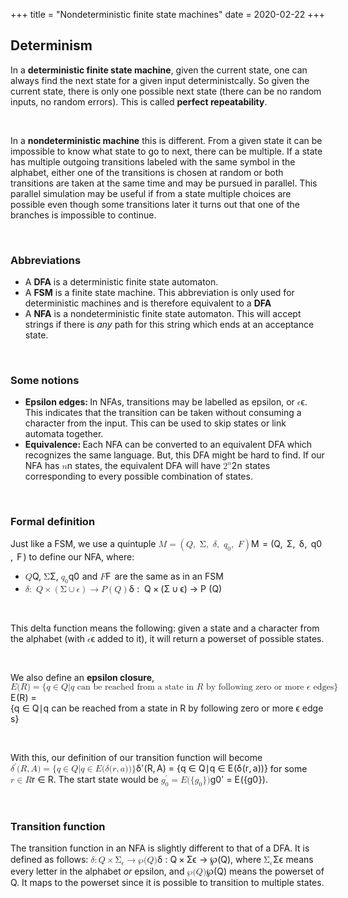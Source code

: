 +++
title = "Nondeterministic finite state machines"
date = 2020-02-22
+++
<h2 id="determinism">Determinism</h2><p>In a <strong>deterministic finite state machine</strong>, given the current state, one can always find the next state for a given input deterministcally. So given the current state, there is only one possible next state (there can be no random inputs, no random errors). This is called <strong>perfect repeatability</strong>. </p><p><br></p><p>In a <strong>nondeterministic machine</strong> this is different. From a given state it can be impossible to know what state to go to next, there can be multiple. If a state has multiple outgoing transitions labeled with the same symbol in the alphabet, either one of the transitions is chosen at random or both transitions are taken at the same time and may be pursued in parallel. This parallel simulation may be useful if from a state multiple choices are possible even though some transitions later it turns out that one of the branches is impossible to continue. </p><p><br></p><h3 id="abbreviations">Abbreviations</h3><ul><li>A <strong>DFA</strong> is a deterministic finite state automaton. </li><li>A <strong>FSM</strong> is a finite state machine. This abbreviation is only used for deterministic machines and is therefore equivalent to a <strong>DFA</strong></li><li>A <strong>NFA</strong> is a nondeterministic finite state automaton. This will accept strings if there is <em>any </em>path for this string which ends at an acceptance state.</li></ul><p><br></p><h3 id="some-notions">Some notions</h3><ul><li><strong>Epsilon edges: </strong>In NFAs, transitions may be labelled as epsilon, or <span class="ql-formula" data-value="\epsilon">﻿<span contenteditable="false"><span class="katex"><span class="katex-mathml"><math><semantics><mrow><mi>ϵ</mi></mrow><annotation encoding="application/x-tex">\epsilon</annotation></semantics></math></span><span class="katex-html" aria-hidden="true"><span class="base"><span class="strut" style="height: 0.43056em; vertical-align: 0em;"></span><span class="mord mathdefault">ϵ</span></span></span></span></span>﻿</span>. This indicates that the transition can be taken without consuming a character from the input. This can be used to skip states or link automata together.</li><li><strong>Equivalence: </strong>Each NFA can be converted to an equivalent DFA which recognizes the same language. But, this DFA might be hard to find. If our NFA has <span class="ql-formula" data-value="n">﻿<span contenteditable="false"><span class="katex"><span class="katex-mathml"><math><semantics><mrow><mi>n</mi></mrow><annotation encoding="application/x-tex">n</annotation></semantics></math></span><span class="katex-html" aria-hidden="true"><span class="base"><span class="strut" style="height: 0.43056em; vertical-align: 0em;"></span><span class="mord mathdefault">n</span></span></span></span></span>﻿</span> states, the equivalent DFA will have <span class="ql-formula" data-value="2^n">﻿<span contenteditable="false"><span class="katex"><span class="katex-mathml"><math><semantics><mrow><msup><mn>2</mn><mi>n</mi></msup></mrow><annotation encoding="application/x-tex">2^n</annotation></semantics></math></span><span class="katex-html" aria-hidden="true"><span class="base"><span class="strut" style="height: 0.664392em; vertical-align: 0em;"></span><span class="mord"><span class="mord">2</span><span class="msupsub"><span class="vlist-t"><span class="vlist-r"><span class="vlist" style="height: 0.664392em;"><span class="" style="top: -3.063em; margin-right: 0.05em;"><span class="pstrut" style="height: 2.7em;"></span><span class="sizing reset-size6 size3 mtight"><span class="mord mathdefault mtight">n</span></span></span></span></span></span></span></span></span></span></span></span>﻿</span> states corresponding to every possible combination of states.</li></ul><p><br></p><h3 id="formal-definition">Formal definition</h3><p>Just like a FSM, we use a quintuple <span class="ql-formula" data-value="M=\left(Q,\ \Sigma,\ \delta,\ q_0,\ F\right)">﻿<span contenteditable="false"><span class="katex"><span class="katex-mathml"><math><semantics><mrow><mi>M</mi><mo>=</mo><mrow><mo fence="true">(</mo><mi>Q</mi><mo separator="true">,</mo><mtext>&nbsp;</mtext><mi mathvariant="normal">Σ</mi><mo separator="true">,</mo><mtext>&nbsp;</mtext><mi>δ</mi><mo separator="true">,</mo><mtext>&nbsp;</mtext><msub><mi>q</mi><mn>0</mn></msub><mo separator="true">,</mo><mtext>&nbsp;</mtext><mi>F</mi><mo fence="true">)</mo></mrow></mrow><annotation encoding="application/x-tex">M=\left(Q,\ \Sigma,\ \delta,\ q_0,\ F\right)</annotation></semantics></math></span><span class="katex-html" aria-hidden="true"><span class="base"><span class="strut" style="height: 0.68333em; vertical-align: 0em;"></span><span style="margin-right: 0.10903em;" class="mord mathdefault">M</span><span class="mspace" style="margin-right: 0.2777777777777778em;"></span><span class="mrel">=</span><span class="mspace" style="margin-right: 0.2777777777777778em;"></span></span><span class="base"><span class="strut" style="height: 1em; vertical-align: -0.25em;"></span><span class="minner"><span class="mopen delimcenter" style="top: 0em;">(</span><span class="mord mathdefault">Q</span><span class="mpunct">,</span><span class="mspace" style="margin-right: 0.16666666666666666em;"></span><span class="mspace">&nbsp;</span><span class="mord">Σ</span><span class="mpunct">,</span><span class="mspace" style="margin-right: 0.16666666666666666em;"></span><span class="mspace">&nbsp;</span><span style="margin-right: 0.03785em;" class="mord mathdefault">δ</span><span class="mpunct">,</span><span class="mspace" style="margin-right: 0.16666666666666666em;"></span><span class="mspace">&nbsp;</span><span class="mord"><span style="margin-right: 0.03588em;" class="mord mathdefault">q</span><span class="msupsub"><span class="vlist-t vlist-t2"><span class="vlist-r"><span class="vlist" style="height: 0.30110799999999993em;"><span class="" style="top: -2.5500000000000003em; margin-left: -0.03588em; margin-right: 0.05em;"><span class="pstrut" style="height: 2.7em;"></span><span class="sizing reset-size6 size3 mtight"><span class="mord mtight">0</span></span></span></span><span class="vlist-s">​</span></span><span class="vlist-r"><span class="vlist" style="height: 0.15em;"><span class=""></span></span></span></span></span></span><span class="mpunct">,</span><span class="mspace" style="margin-right: 0.16666666666666666em;"></span><span class="mspace">&nbsp;</span><span style="margin-right: 0.13889em;" class="mord mathdefault">F</span><span class="mclose delimcenter" style="top: 0em;">)</span></span></span></span></span></span>﻿</span> to define our NFA, where:</p><ul><li><span class="ql-formula" data-value="Q">﻿<span contenteditable="false"><span class="katex"><span class="katex-mathml"><math><semantics><mrow><mi>Q</mi></mrow><annotation encoding="application/x-tex">Q</annotation></semantics></math></span><span class="katex-html" aria-hidden="true"><span class="base"><span class="strut" style="height: 0.8777699999999999em; vertical-align: -0.19444em;"></span><span class="mord mathdefault">Q</span></span></span></span></span>﻿</span>, <span class="ql-formula" data-value="\Sigma">﻿<span contenteditable="false"><span class="katex"><span class="katex-mathml"><math><semantics><mrow><mi mathvariant="normal">Σ</mi></mrow><annotation encoding="application/x-tex">\Sigma</annotation></semantics></math></span><span class="katex-html" aria-hidden="true"><span class="base"><span class="strut" style="height: 0.68333em; vertical-align: 0em;"></span><span class="mord">Σ</span></span></span></span></span>﻿</span>, <span class="ql-formula" data-value="q_0">﻿<span contenteditable="false"><span class="katex"><span class="katex-mathml"><math><semantics><mrow><msub><mi>q</mi><mn>0</mn></msub></mrow><annotation encoding="application/x-tex">q_0</annotation></semantics></math></span><span class="katex-html" aria-hidden="true"><span class="base"><span class="strut" style="height: 0.625em; vertical-align: -0.19444em;"></span><span class="mord"><span style="margin-right: 0.03588em;" class="mord mathdefault">q</span><span class="msupsub"><span class="vlist-t vlist-t2"><span class="vlist-r"><span class="vlist" style="height: 0.30110799999999993em;"><span class="" style="top: -2.5500000000000003em; margin-left: -0.03588em; margin-right: 0.05em;"><span class="pstrut" style="height: 2.7em;"></span><span class="sizing reset-size6 size3 mtight"><span class="mord mtight">0</span></span></span></span><span class="vlist-s">​</span></span><span class="vlist-r"><span class="vlist" style="height: 0.15em;"><span class=""></span></span></span></span></span></span></span></span></span></span>﻿</span> and <span class="ql-formula" data-value="F">﻿<span contenteditable="false"><span class="katex"><span class="katex-mathml"><math><semantics><mrow><mi>F</mi></mrow><annotation encoding="application/x-tex">F</annotation></semantics></math></span><span class="katex-html" aria-hidden="true"><span class="base"><span class="strut" style="height: 0.68333em; vertical-align: 0em;"></span><span style="margin-right: 0.13889em;" class="mord mathdefault">F</span></span></span></span></span>﻿</span> are the same as in an FSM</li><li><span class="ql-formula" data-value="\delta:\ Q\times\left(\Sigma\cup\epsilon\right)\to P\left(Q\right)">﻿<span contenteditable="false"><span class="katex"><span class="katex-mathml"><math><semantics><mrow><mi>δ</mi><mo>:</mo><mtext>&nbsp;</mtext><mi>Q</mi><mo>×</mo><mrow><mo fence="true">(</mo><mi mathvariant="normal">Σ</mi><mo>∪</mo><mi>ϵ</mi><mo fence="true">)</mo></mrow><mo>→</mo><mi>P</mi><mrow><mo fence="true">(</mo><mi>Q</mi><mo fence="true">)</mo></mrow></mrow><annotation encoding="application/x-tex">\delta:\ Q\times\left(\Sigma\cup\epsilon\right)\to P\left(Q\right)</annotation></semantics></math></span><span class="katex-html" aria-hidden="true"><span class="base"><span class="strut" style="height: 0.69444em; vertical-align: 0em;"></span><span style="margin-right: 0.03785em;" class="mord mathdefault">δ</span><span class="mspace" style="margin-right: 0.2777777777777778em;"></span><span class="mrel">:</span><span class="mspace" style="margin-right: 0.2777777777777778em;"></span><span class="mspace">&nbsp;</span></span><span class="base"><span class="strut" style="height: 0.8777699999999999em; vertical-align: -0.19444em;"></span><span class="mord mathdefault">Q</span><span class="mspace" style="margin-right: 0.2222222222222222em;"></span><span class="mbin">×</span><span class="mspace" style="margin-right: 0.2222222222222222em;"></span></span><span class="base"><span class="strut" style="height: 1em; vertical-align: -0.25em;"></span><span class="minner"><span class="mopen delimcenter" style="top: 0em;">(</span><span class="mord">Σ</span><span class="mspace" style="margin-right: 0.2222222222222222em;"></span><span class="mbin">∪</span><span class="mspace" style="margin-right: 0.2222222222222222em;"></span><span class="mord mathdefault">ϵ</span><span class="mclose delimcenter" style="top: 0em;">)</span></span><span class="mspace" style="margin-right: 0.2777777777777778em;"></span><span class="mrel">→</span><span class="mspace" style="margin-right: 0.2777777777777778em;"></span></span><span class="base"><span class="strut" style="height: 1em; vertical-align: -0.25em;"></span><span style="margin-right: 0.13889em;" class="mord mathdefault">P</span><span class="mspace" style="margin-right: 0.16666666666666666em;"></span><span class="minner"><span class="mopen delimcenter" style="top: 0em;">(</span><span class="mord mathdefault">Q</span><span class="mclose delimcenter" style="top: 0em;">)</span></span></span></span></span></span>﻿</span></li></ul><p><br></p><p>This delta function means the following: given a state and a character from the alphabet (with <span class="ql-formula" data-value="\epsilon">﻿<span contenteditable="false"><span class="katex"><span class="katex-mathml"><math><semantics><mrow><mi>ϵ</mi></mrow><annotation encoding="application/x-tex">\epsilon</annotation></semantics></math></span><span class="katex-html" aria-hidden="true"><span class="base"><span class="strut" style="height: 0.43056em; vertical-align: 0em;"></span><span class="mord mathdefault">ϵ</span></span></span></span></span>﻿</span> added to it), it will return a powerset of possible states.</p><p><br></p><div style="white-space: normal;" class="markdown-body"><p>We also define an <strong>epsilon closure</strong>, <span class="katex"><span class="katex-mathml"><math xmlns="http://www.w3.org/1998/Math/MathML"><semantics><mrow><mi>E</mi><mo stretchy="false">(</mo><mi>R</mi><mo stretchy="false">)</mo><mo>=</mo><mo stretchy="false">{</mo><mi>q</mi><mo>∈</mo><mi>Q</mi><mi mathvariant="normal">∣</mi><mi>q</mi><mrow><mtext>&nbsp;can&nbsp;be&nbsp;reached&nbsp;from&nbsp;a&nbsp;state&nbsp;in&nbsp;</mtext><mstyle scriptlevel="0" displaystyle="false"><mi>R</mi></mstyle><mtext>&nbsp;by&nbsp;following&nbsp;zero&nbsp;or&nbsp;more&nbsp;</mtext><mstyle scriptlevel="0" displaystyle="false"><mi>ϵ</mi></mstyle><mtext>&nbsp;edges</mtext></mrow><mo stretchy="false">}</mo></mrow><annotation encoding="application/x-tex">E(R)=\{q\in Q | q \text{ can be reached from a state in \(R\) by following zero or more \(\epsilon \) edges}\}</annotation></semantics></math></span><span class="katex-html" aria-hidden="true"><span class="base"><span class="strut" style="height:1em;vertical-align:-0.25em;"></span><span class="mord mathdefault" style="margin-right:0.05764em;">E</span><span class="mopen">(</span><span class="mord mathdefault" style="margin-right:0.00773em;">R</span><span class="mclose">)</span><span class="mspace" style="margin-right:0.2777777777777778em;"></span><span class="mrel">=</span><span class="mspace" style="margin-right:0.2777777777777778em;"></span></span><span class="base"><span class="strut" style="height:1em;vertical-align:-0.25em;"></span><span class="mopen">{</span><span class="mord mathdefault" style="margin-right:0.03588em;">q</span><span class="mspace" style="margin-right:0.2777777777777778em;"></span><span class="mrel">∈</span><span class="mspace" style="margin-right:0.2777777777777778em;"></span></span><span class="base"><span class="strut" style="height:1em;vertical-align:-0.25em;"></span><span class="mord mathdefault">Q</span><span class="mord">∣</span><span class="mord mathdefault" style="margin-right:0.03588em;">q</span><span class="mord text"><span class="mord">&nbsp;can&nbsp;be&nbsp;reached&nbsp;from&nbsp;a&nbsp;state&nbsp;in&nbsp;</span><span class="mord mathdefault" style="margin-right:0.00773em;">R</span><span class="mord">&nbsp;by&nbsp;following&nbsp;zero&nbsp;or&nbsp;more&nbsp;</span><span class="mord mathdefault">ϵ</span><span class="mord">&nbsp;edges</span></span><span class="mclose">}</span></span></span></span></p>
</div><p><br></p><div style="white-space: normal;" class="markdown-body"><p>With this, our definition of our transition function will become <span class="katex"><span class="katex-mathml"><math xmlns="http://www.w3.org/1998/Math/MathML"><semantics><mrow><msup><mi>δ</mi><mo mathvariant="normal" lspace="0em" rspace="0em">′</mo></msup><mo stretchy="false">(</mo><mi>R</mi><mo separator="true">,</mo><mi>A</mi><mo stretchy="false">)</mo><mo>=</mo><mo stretchy="false">{</mo><mi>q</mi><mo>∈</mo><mi>Q</mi><mi mathvariant="normal">∣</mi><mi>q</mi><mo>∈</mo><mi>E</mi><mo stretchy="false">(</mo><mi>δ</mi><mo stretchy="false">(</mo><mi>r</mi><mo separator="true">,</mo><mi>a</mi><mo stretchy="false">)</mo><mo stretchy="false">)</mo><mo stretchy="false">}</mo></mrow><annotation encoding="application/x-tex">\delta '(R,A)=\{q\in Q | q\in E(\delta(r, a))\}</annotation></semantics></math></span><span class="katex-html" aria-hidden="true"><span class="base"><span class="strut" style="height:1.001892em;vertical-align:-0.25em;"></span><span class="mord"><span class="mord mathdefault" style="margin-right:0.03785em;">δ</span><span class="msupsub"><span class="vlist-t"><span class="vlist-r"><span class="vlist" style="height:0.751892em;"><span style="top:-3.063em;margin-right:0.05em;"><span class="pstrut" style="height:2.7em;"></span><span class="sizing reset-size6 size3 mtight"><span class="mord mtight"><span class="mord mtight">′</span></span></span></span></span></span></span></span></span><span class="mopen">(</span><span class="mord mathdefault" style="margin-right:0.00773em;">R</span><span class="mpunct">,</span><span class="mspace" style="margin-right:0.16666666666666666em;"></span><span class="mord mathdefault">A</span><span class="mclose">)</span><span class="mspace" style="margin-right:0.2777777777777778em;"></span><span class="mrel">=</span><span class="mspace" style="margin-right:0.2777777777777778em;"></span></span><span class="base"><span class="strut" style="height:1em;vertical-align:-0.25em;"></span><span class="mopen">{</span><span class="mord mathdefault" style="margin-right:0.03588em;">q</span><span class="mspace" style="margin-right:0.2777777777777778em;"></span><span class="mrel">∈</span><span class="mspace" style="margin-right:0.2777777777777778em;"></span></span><span class="base"><span class="strut" style="height:1em;vertical-align:-0.25em;"></span><span class="mord mathdefault">Q</span><span class="mord">∣</span><span class="mord mathdefault" style="margin-right:0.03588em;">q</span><span class="mspace" style="margin-right:0.2777777777777778em;"></span><span class="mrel">∈</span><span class="mspace" style="margin-right:0.2777777777777778em;"></span></span><span class="base"><span class="strut" style="height:1em;vertical-align:-0.25em;"></span><span class="mord mathdefault" style="margin-right:0.05764em;">E</span><span class="mopen">(</span><span class="mord mathdefault" style="margin-right:0.03785em;">δ</span><span class="mopen">(</span><span class="mord mathdefault" style="margin-right:0.02778em;">r</span><span class="mpunct">,</span><span class="mspace" style="margin-right:0.16666666666666666em;"></span><span class="mord mathdefault">a</span><span class="mclose">)</span><span class="mclose">)</span><span class="mclose">}</span></span></span></span> for some <span class="katex"><span class="katex-mathml"><math xmlns="http://www.w3.org/1998/Math/MathML"><semantics><mrow><mi>r</mi><mo>∈</mo><mi>R</mi></mrow><annotation encoding="application/x-tex">r\in R</annotation></semantics></math></span><span class="katex-html" aria-hidden="true"><span class="base"><span class="strut" style="height:0.5782em;vertical-align:-0.0391em;"></span><span class="mord mathdefault" style="margin-right:0.02778em;">r</span><span class="mspace" style="margin-right:0.2777777777777778em;"></span><span class="mrel">∈</span><span class="mspace" style="margin-right:0.2777777777777778em;"></span></span><span class="base"><span class="strut" style="height:0.68333em;vertical-align:0em;"></span><span class="mord mathdefault" style="margin-right:0.00773em;">R</span></span></span></span>. The start state would be <span class="katex"><span class="katex-mathml"><math xmlns="http://www.w3.org/1998/Math/MathML"><semantics><mrow><msubsup><mi>g</mi><mn>0</mn><mo mathvariant="normal" lspace="0em" rspace="0em">′</mo></msubsup><mo>=</mo><mi>E</mi><mo stretchy="false">(</mo><mo stretchy="false">{</mo><msub><mi>g</mi><mn>0</mn></msub><mo stretchy="false">}</mo><mo stretchy="false">)</mo></mrow><annotation encoding="application/x-tex">g_0'=E(\{g_0\})</annotation></semantics></math></span><span class="katex-html" aria-hidden="true"><span class="base"><span class="strut" style="height:1em;vertical-align:-0.24810799999999997em;"></span><span class="mord"><span class="mord mathdefault" style="margin-right:0.03588em;">g</span><span class="msupsub"><span class="vlist-t vlist-t2"><span class="vlist-r"><span class="vlist" style="height:0.751892em;"><span style="top:-2.4518920000000004em;margin-left:-0.03588em;margin-right:0.05em;"><span class="pstrut" style="height:2.7em;"></span><span class="sizing reset-size6 size3 mtight"><span class="mord mtight">0</span></span></span><span style="top:-3.063em;margin-right:0.05em;"><span class="pstrut" style="height:2.7em;"></span><span class="sizing reset-size6 size3 mtight"><span class="mord mtight"><span class="mord mtight">′</span></span></span></span></span><span class="vlist-s">​</span></span><span class="vlist-r"><span class="vlist" style="height:0.24810799999999997em;"><span></span></span></span></span></span></span><span class="mspace" style="margin-right:0.2777777777777778em;"></span><span class="mrel">=</span><span class="mspace" style="margin-right:0.2777777777777778em;"></span></span><span class="base"><span class="strut" style="height:1em;vertical-align:-0.25em;"></span><span class="mord mathdefault" style="margin-right:0.05764em;">E</span><span class="mopen">(</span><span class="mopen">{</span><span class="mord"><span class="mord mathdefault" style="margin-right:0.03588em;">g</span><span class="msupsub"><span class="vlist-t vlist-t2"><span class="vlist-r"><span class="vlist" style="height:0.30110799999999993em;"><span style="top:-2.5500000000000003em;margin-left:-0.03588em;margin-right:0.05em;"><span class="pstrut" style="height:2.7em;"></span><span class="sizing reset-size6 size3 mtight"><span class="mord mtight">0</span></span></span></span><span class="vlist-s">​</span></span><span class="vlist-r"><span class="vlist" style="height:0.15em;"><span></span></span></span></span></span></span><span class="mclose">}</span><span class="mclose">)</span></span></span></span>.</p>
</div><p><br></p><h3 id="transition-function">Transition function</h3><div style="white-space: normal;" class="markdown-body"><p>The transition function in an NFA is slightly different to that of a DFA. It is defined as follows: <span class="katex"><span class="katex-mathml"><math xmlns="http://www.w3.org/1998/Math/MathML"><semantics><mrow><mi>δ</mi><mo>:</mo><mi>Q</mi><mo>×</mo><msub><mi mathvariant="normal">Σ</mi><mi>ϵ</mi></msub><mo>→</mo><mi mathvariant="normal">℘</mi><mo stretchy="false">(</mo><mi>Q</mi><mo stretchy="false">)</mo></mrow><annotation encoding="application/x-tex">\delta: Q \times \Sigma_\epsilon \rightarrow \wp(Q)</annotation></semantics></math></span><span class="katex-html" aria-hidden="true"><span class="base"><span class="strut" style="height:0.69444em;vertical-align:0em;"></span><span class="mord mathdefault" style="margin-right:0.03785em;">δ</span><span class="mspace" style="margin-right:0.2777777777777778em;"></span><span class="mrel">:</span><span class="mspace" style="margin-right:0.2777777777777778em;"></span></span><span class="base"><span class="strut" style="height:0.8777699999999999em;vertical-align:-0.19444em;"></span><span class="mord mathdefault">Q</span><span class="mspace" style="margin-right:0.2222222222222222em;"></span><span class="mbin">×</span><span class="mspace" style="margin-right:0.2222222222222222em;"></span></span><span class="base"><span class="strut" style="height:0.83333em;vertical-align:-0.15em;"></span><span class="mord"><span class="mord">Σ</span><span class="msupsub"><span class="vlist-t vlist-t2"><span class="vlist-r"><span class="vlist" style="height:0.151392em;"><span style="top:-2.5500000000000003em;margin-left:0em;margin-right:0.05em;"><span class="pstrut" style="height:2.7em;"></span><span class="sizing reset-size6 size3 mtight"><span class="mord mathdefault mtight">ϵ</span></span></span></span><span class="vlist-s">​</span></span><span class="vlist-r"><span class="vlist" style="height:0.15em;"><span></span></span></span></span></span></span><span class="mspace" style="margin-right:0.2777777777777778em;"></span><span class="mrel">→</span><span class="mspace" style="margin-right:0.2777777777777778em;"></span></span><span class="base"><span class="strut" style="height:1em;vertical-align:-0.25em;"></span><span class="mord">℘</span><span class="mopen">(</span><span class="mord mathdefault">Q</span><span class="mclose">)</span></span></span></span>, where <span class="katex"><span class="katex-mathml"><math xmlns="http://www.w3.org/1998/Math/MathML"><semantics><mrow><msub><mi mathvariant="normal">Σ</mi><mi>ϵ</mi></msub></mrow><annotation encoding="application/x-tex">\Sigma_\epsilon</annotation></semantics></math></span><span class="katex-html" aria-hidden="true"><span class="base"><span class="strut" style="height:0.83333em;vertical-align:-0.15em;"></span><span class="mord"><span class="mord">Σ</span><span class="msupsub"><span class="vlist-t vlist-t2"><span class="vlist-r"><span class="vlist" style="height:0.151392em;"><span style="top:-2.5500000000000003em;margin-left:0em;margin-right:0.05em;"><span class="pstrut" style="height:2.7em;"></span><span class="sizing reset-size6 size3 mtight"><span class="mord mathdefault mtight">ϵ</span></span></span></span><span class="vlist-s">​</span></span><span class="vlist-r"><span class="vlist" style="height:0.15em;"><span></span></span></span></span></span></span></span></span></span> means every letter in the alphabet <em>or</em> epsilon, and <span class="katex"><span class="katex-mathml"><math xmlns="http://www.w3.org/1998/Math/MathML"><semantics><mrow><mi mathvariant="normal">℘</mi><mo stretchy="false">(</mo><mi>Q</mi><mo stretchy="false">)</mo></mrow><annotation encoding="application/x-tex">\wp(Q)</annotation></semantics></math></span><span class="katex-html" aria-hidden="true"><span class="base"><span class="strut" style="height:1em;vertical-align:-0.25em;"></span><span class="mord">℘</span><span class="mopen">(</span><span class="mord mathdefault">Q</span><span class="mclose">)</span></span></span></span> means the powerset of Q. It maps to the powerset since it is possible to transition to multiple states.</p>
</div><p><br></p><p><br></p><p><br></p>